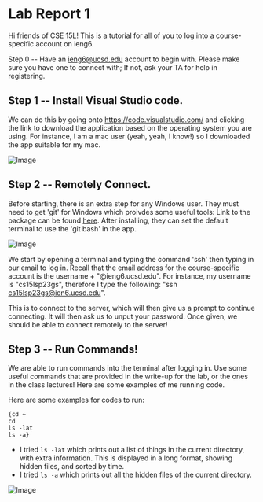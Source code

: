 # Lab Report 1

Hi friends of CSE 15L! This is a tutorial for all of you to log into a course-specific account on ieng6.

Step 0 -- Have an ieng6@ucsd.edu account to begin with. Please make sure you have one to connect with; 
If not, ask your TA for help in registering. 

## Step 1 -- Install Visual Studio code. 

We can do this by going onto https://code.visualstudio.com/ and clicking the link to download the application based on the operating system you are using. For instance, I am a mac user (yeah, yeah, I know!) so I downloaded the app suitable for my mac.

![Image](https://ichbinethan.github.io/cse15l-lab-reports/cse15Lab1step%201.png)

## Step 2 -- Remotely Connect.

Before starting, there is an extra step for any Windows user. They must need to get 'git' for Windows which proivdes some useful tools: Link to the package can be found [here](https://ucsd-cse15l-s23.github.io/week/week1/#week-1-lab-report:~:text=tools%20we%20need%3A-,Git%20for%20Windows,-Once%20installed%2C%20use). After installing, they can set the default terminal to use the 'git bash' in the app.

![Image](https://ichbinethan.github.io/cse15l-lab-reports/cse15Lab1step2.png)

We start by opening a terminal and typing the command 'ssh' then typing in our email to log in. Recall that the email address for the course-specific account is the username + "@ieng6.ucsd.edu". For instance, my username is "cs15lsp23gs", therefore I type the following: "ssh cs15lsp23gs@ien6.ucsd.edu".

This is to connect to the server, which will then give us a prompt to continue connecting. It will then ask us to unput your password. Once given, we should be able to connect remotely to the server!

## Step 3 -- Run Commands! 

We are able to run commands into the terminal after logging in. Use some useful commands that are provided in the write-up for the lab, or the ones in the class lectures! Here are some examples of me running code.

Here are some examples for codes to run:
```
{cd ~
cd
ls -lat
ls -a}
```

* I tried `ls -lat` which prints out a list of things in the current directory, with extra information. This is displayed in a long format, showing hidden files, and sorted by time. 
* I tried `ls -a` which prints out all the hidden files of the current directory.

![Image](https://ichbinethan.github.io/cse15l-lab-reports/cse15Lab1step3.png)
